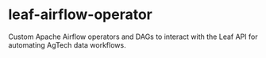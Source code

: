 # leaf-airflow-operator
Custom Apache Airflow operators and DAGs to interact with the Leaf API for automating AgTech data workflows.
